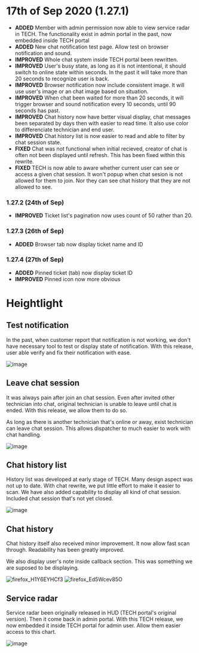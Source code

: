 # 17th of Sep 2020 (1.27.1)
- **ADDED** Member with admin permission now able to view service radar in TECH. The functionality exist in admin portal in the past, now embedded inside TECH portal
- **ADDED** New chat notification test page. Allow test on browser notification and sound.
- **IMPROVED** Whole chat system inside TECH portal been rewritten.
- **IMPROVED** User's busy state, as long as it is not intentional, it should switch to online state within seconds. In the past it will take more than 20 seconds to recognize user is back.
- **IMPROVED** Browser notification now include consistent image. It will use user's image or an chat image based on situation.
- **IMPROVED** When chat been waited for more than 20 seconds, it will trigger browser and sound notification every 10 seconds, until 90 seconds has past.
- **IMPROVED** Chat history now have better visual display, chat messages been separated by days then with easier to read time. It also use color to differenciate technician and end user.
- **IMPROVED** Chat history list is now easier to read and able to filter by chat session state.
- **FIXED** Chat was not functional when initial recieved, creator of chat is often not been displayed until refresh. This has been fixed within this rewrite.
- **FIXED** TECH is now able to aware whether current user can see or access a given chat session. It won't popup when chat sesion is not allowed for them to join. Nor they can see chat history that they are not allowed to see.

### 1.27.2 (24th of Sep)
- **IMPROVED** Ticket list's pagination now uses count of 50 rather than 20.

### 1.27.3 (26th of Sep)
- **ADDED** Browser tab now display ticket name and ID

### 1.27.4 (27th of Sep)
- **ADDED** Pinned ticket (tab) now display ticket ID
- **IMPROVED** Pinned icon now more obvious

# Heightlight

## Test notification
In the past, when customer report that notification is not working, we don't have necessary tool to test or display state of notification. With this release, user able verify and fix their notification with ease.

![image](https://user-images.githubusercontent.com/1712143/93414738-0489bb80-f8f6-11ea-876e-8ca004c0cc21.png)

## Leave chat session
It was always pain after join an chat session. Even after invited other technician into chat, original technician is unable to leave until chat is ended. With this release, we allow them to do so.

As long as there is another technician that's online or away, exist technician can leave chat session. This allows dispatcher to much easier to work with chat handling.

![image](https://user-images.githubusercontent.com/1712143/93414777-1c613f80-f8f6-11ea-9b3e-b48ce6744e89.png)

## Chat history list
History list was developed at early stage of TECH. Many design aspect was not up to date. With chat rewrite, we put little effort to make it easier to scan. We have also added capability to display all kind of chat session. Included chat session that's not yet closed.

![image](https://user-images.githubusercontent.com/1712143/93414812-300ca600-f8f6-11ea-9d7d-2b7e2ad00f63.png)

## Chat history
Chat history itself also received minor improvement. It now allow fast scan through. Readability has been greatly improved. 

We also display user's note inside callback section. This was something we are suposed to be displaying. 

![firefox_H1Y6EYHCf3](https://user-images.githubusercontent.com/1712143/93415010-a8736700-f8f6-11ea-80e3-fcdbc684cf79.png)
![firefox_Ed5Wcev85O](https://user-images.githubusercontent.com/1712143/93415017-ac06ee00-f8f6-11ea-80ec-18b2b95f1df8.png)

## Service radar
Service radar been originally released in HUD (TECH portal's original version). Then it come back in admin portal. With this TECH release, we now embedded it inside TECH portal for admin user. Allow them easier access to this chart.

![image](https://user-images.githubusercontent.com/1712143/93415065-c214ae80-f8f6-11ea-9888-d29d0acbede0.png)
